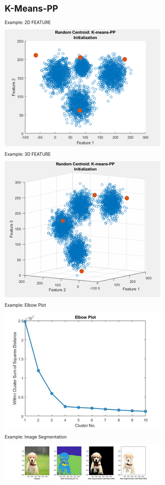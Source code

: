# K-Means-PP

Example: 2D FEATURE

![alt text](https://github.com/PuneetDheer/MACHINE_LEARNING/blob/master/Clustering/MATLAB_SCRIPT/K-Means-PP/kmeansppTest1_2DF.gif)


Example: 3D FEATURE

![alt text](https://github.com/PuneetDheer/MACHINE_LEARNING/blob/master/Clustering/MATLAB_SCRIPT/K-Means-PP/kmeansppTest1_3DF.gif)


Example: Elbow Plot

![alt text](https://github.com/PuneetDheer/MACHINE_LEARNING/blob/master/Clustering/MATLAB_SCRIPT/K-Means-PP/ElbowPlotPP.jpg)


Example: Image Segmentation

![alt text](https://github.com/PuneetDheer/MACHINE_LEARNING/blob/master/Clustering/MATLAB_SCRIPT/K-Means-PP/Im_Seg.jpg)
